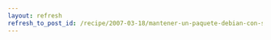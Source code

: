 ```yaml
---
layout: refresh
refresh_to_post_id: /recipe/2007-03-18/mantener-un-paquete-debian-con-svn-buildpackage
---
```

